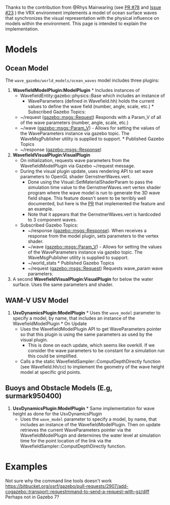 Thanks to the contribution from @Rhys Mainwaring (see [PR #78](https://bitbucket.org/osrf/vrx/pull-requests/78/issue-23-coordinate-the-physics-and/diff) and [Issue #23](https://bitbucket.org/osrf/vrx/issues/23/coordinate-the-physics-and-visualization) ) the VRX environment implements a model of ocean surface waves that synchronizes the visual representation with the physical influence on models within the environment.  This page is intended to explain the implementation.

# Models #

## Ocean Model #

The `wave_gazebo/world_models/ocean_waves` model includes three plugins:

  1. **WavefieldModelPlugin:ModelPlugin** 
    * Includes instances of 
        * WavefieldEntity:gazebo::physics::Base which includes an instance of
            * WaveParameters (defined in Wavefield.hh) holds the current values to define the wave field (number, angle, scale, etc.)
    * Subscribed Gazebo Topics:
        * ~/request ([gazebo::msgs::Request](https://bitbucket.org/osrf/gazebo/src/default/gazebo/msgs/request.proto))  Responds with a Param_V of all of the wave parameters (number, angle, scale, etc.)
        * ~/wave ([gazebo::msgs::Param_V](https://bitbucket.org/osrf/gazebo/src/default/gazebo/msgs/param_v.proto))  - Allows for setting the values of the WaveParameters instance via gazebo topic.  The WaveMsgPublisher utility is supplied to support.
    * Published Gazebo Topics
        * ~/response ([gazebo::msgs::Response](https://bitbucket.org/osrf/gazebo/src/default/gazebo/msgs/response.proto))
  1. **WavefieldVisualPlugin:VisualPlugin**  
     * On initialization, requests wave parameters from the WavefieldModelPlugin via Gazebo ~/request message.
     * During the visual plugin update, uses rendering API to set wave parameters to OpenGL shader GernstnerWaves.vert. 
         * Done using the Visual::SetMaterialShaderParam to pass the simulation time value to the GernstnerWaves.vert vertex shader program where the wave model is run to generate the 3D wave field shape.  This feature doesn't seem to be terribly well documented, but here is the [PR](https://bitbucket.org/osrf/gazebo/pull-requests/2863/add-visual-setmaterialshaderparam-function/diff) that implemented the feature and an example.
         * Note that it appears that the GernstnerWaves.vert is hardcoded to 3 component waves.
     * Subscribed Gazebo Topics:
         * ~/response ([gazebo::msgs::Response](https://bitbucket.org/osrf/gazebo/src/default/gazebo/msgs/response.proto)). When receives a response from the model plugin, sets parameters to the vertex shader.
         * ~/wave ([gazebo::msgs::Param_V](https://bitbucket.org/osrf/gazebo/src/default/gazebo/msgs/param_v.proto))  - Allows for setting the values of the WaveParameters instance via gazebo topic.  The WaveMsgPublisher utility is supplied to support.
         * ~/world_stats 
    * Published Gazebo Topics
         * ~/request ([gazebo::msgs::Request](https://bitbucket.org/osrf/gazebo/src/default/gazebo/msgs/request.proto)) Requests wave_param wave parameters.
  1. A second **WavefieldVisualPlugin:VisualPlugin** for below the water surface. Uses the same parameters and shader.

## WAM-V USV Model ##

  1. **UsvDynamicsPlugin:ModelPlugin** 
    * Uses the `wave_model` parameter to specify a model, by name, that includes an instance of the WavefieldModelPlugin
    * On Update
        * Uses the WavefieldModelPlugin API to get WaveParameters pointer so that this plugin is using the same parameters as used by the visual plugin.
            * This is done on each update, which seems like overkill.  If we consider the wave parameters to be constant for a simulation run this could be simplified.
        * Calls a the static WavefieldSampler::ComputDepthDirectly function (see Wavefield.hh/cc) to implement the geometry of the wave height model at specific grid points.

## Buoys and Obstacle Models (E.g, surmark950400) ##


  1. **UsvDynamicsPlugin:ModelPlugin** 
    * Same implementation for wave height as done for the UsvDynamicsPlugin
        * Uses the `wave_model` parameter to specify a model, by name, that includes an instance of the WavefieldModelPlugin. Then on update retrieves the current WaveParameters pointer via the WavefieldModelPlugin and determines the water level at simulation time for the point location of the link via the WavefieldSampler::ComputDepthDirectly function.
   


# Examples

Not sure why the command line tools doesn't work https://bitbucket.org/osrf/gazebo/pull-requests/2907/add-cogazebo::transport::requestmmand-to-send-a-request-with-gz/diff
Perhaps not in Gazebo 7?
